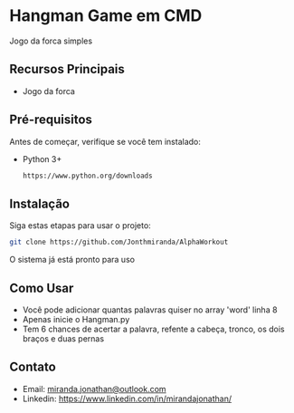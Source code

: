 # Hangman Game em CMD

Jogo da forca simples

## Recursos Principais
- Jogo da forca

## Pré-requisitos
Antes de começar, verifique se você tem instalado:
- Python 3+
  ```bash
  https://www.python.org/downloads
  ```

## Instalação
Siga estas etapas para usar o projeto:

```bash
git clone https://github.com/Jonthmiranda/AlphaWorkout
```
O sistema já está pronto para uso

## Como Usar

- Você pode adicionar quantas palavras quiser no array 'word' linha 8
- Apenas inicie o Hangman.py
- Tem 6 chances de acertar a palavra, refente a cabeça, tronco, os dois braços e duas pernas

## Contato

- Email: miranda.jonathan@outlook.com
- Linkedin: https://www.linkedin.com/in/mirandajonathan/
